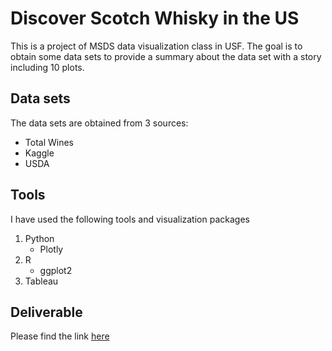 # Discover Scotch Whisky in the US

This is a project of MSDS data visualization class in USF. The goal is to obtain some data sets to provide a summary about the data set with a story including 10 plots.

## Data sets
The data sets are obtained from 3 sources:
* Total Wines
* Kaggle
* USDA

## Tools
I have used the following tools and visualization packages
1. Python
	* Plotly
2. R
	* ggplot2
3. Tableau

## Deliverable
Please find the link [here](FinalProject_Sham_Jacques.pdf)